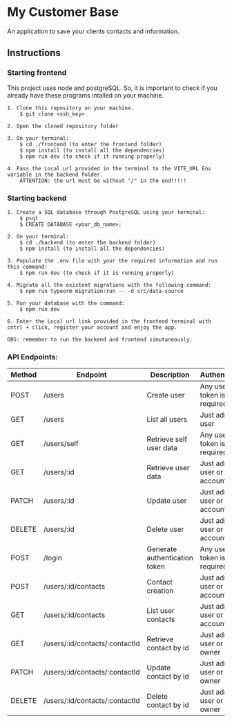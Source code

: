 # My Customer Base

An application to save your clients contacts and information.

## Instructions

### Starting frontend

This project uses node and postgreSQL. So, it is important to check if you already have these programs intalled on your machine.

    1. Clone this repository on your machine.
        $ git clone <ssh_key>

    2. Open the cloned repository folder

    3. On your terminal:
        $ cd ./frontend (to enter the frontend folder)
        $ npm install (to install all the dependencies)
        $ npm run dev (to check if it running properly)

    4. Pass the Local url provided in the terminal to the VITE_URL Env variable in the backend folder.
        ATTENTION: the url must be without "/" in the end!!!!!

### Starting backend

    1. Create a SQL database through PostgreSQL using your terminal:
        $ psql
        $ CREATE DATABASE <your_db_name>;

    2. On your terminal:
        $ cd ./backend (to enter the backend folder)
        $ npm install (to install all the dependencies)

    3. Populate the .env file with your the required information and run this command:
        $ npm run dev (to check if it is running properly)

    4. Migrate all the existent migrations with the following command:
        $ npm run typeorm migration:run -- -d src/data-source

    5. Run your database with the command:
        $ npm run dev

    6. Enter the Local url link provided in the frontend terminal with cntrl + click, register your account and enjoy the app.

    OBS: remember to run the backend and frontend simutaneously.

### API Endpoints:

| Method | Endpoint                       | Description                   | Authentication                   |
| ------ | ------------------------------ | ----------------------------- | -------------------------------- |
| POST   | /users                         | Create user                   | Any user, token is not required  |
| GET    | /users                         | List all users                | Just admin user                  |
| GET    | /users/self                    | Retrieve self user data       | Any user, token is not required  |
| GET    | /users/:id                     | Retrieve user data            | Just admin user or account owner |
| PATCH  | /users/:id                     | Update user                   | Just admin user or account owner |
| DELETE | /users/:id                     | Delete user                   | Just admin user or account owner |
| POST   | /login                         | Generate authentication token | Any user, token is not required  |
| POST   | /users/:id/contacts            | Contact creation              | Just admin user or account owner |
| GET    | /users/:id/contacts            | List user contacts            | Just admin user or account owner |
| GET    | /users/:id/contacts/:contactId | Retrieve contact by id        | Just admin user or contact owner |
| PATCH  | /users/:id/contacts/:contactId | Update contact by id          | Just admin user or contact owner |
| DELETE | /users/:id/contacts/:contactId | Delete contact by id          | Just admin user or contact owner |
